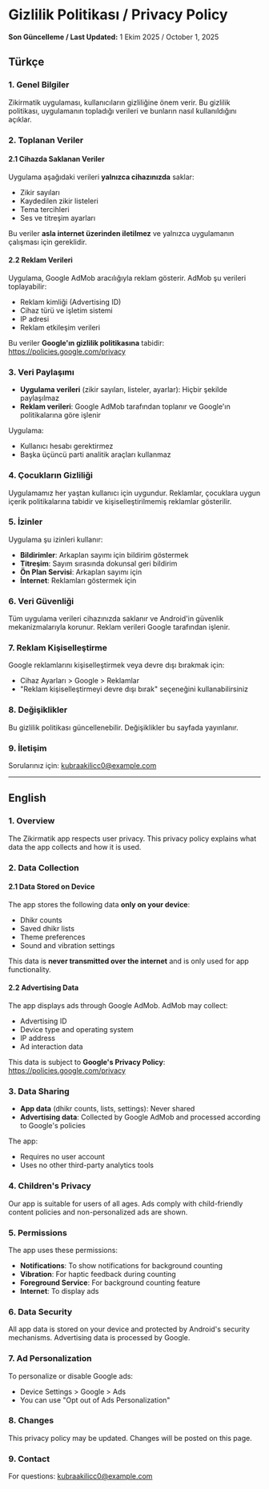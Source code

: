 # Gizlilik Politikası / Privacy Policy

**Son Güncelleme / Last Updated:** 1 Ekim 2025 / October 1, 2025

## Türkçe

### 1. Genel Bilgiler
Zikirmatik uygulaması, kullanıcıların gizliliğine önem verir. Bu gizlilik politikası, uygulamanın topladığı verileri ve bunların nasıl kullanıldığını açıklar.

### 2. Toplanan Veriler

#### 2.1 Cihazda Saklanan Veriler
Uygulama aşağıdaki verileri **yalnızca cihazınızda** saklar:
- Zikir sayıları
- Kaydedilen zikir listeleri
- Tema tercihleri
- Ses ve titreşim ayarları

Bu veriler **asla internet üzerinden iletilmez** ve yalnızca uygulamanın çalışması için gereklidir.

#### 2.2 Reklam Verileri
Uygulama, Google AdMob aracılığıyla reklam gösterir. AdMob şu verileri toplayabilir:
- Reklam kimliği (Advertising ID)
- Cihaz türü ve işletim sistemi
- IP adresi
- Reklam etkileşim verileri

Bu veriler **Google'ın gizlilik politikasına** tabidir:
<https://policies.google.com/privacy>

### 3. Veri Paylaşımı
- **Uygulama verileri** (zikir sayıları, listeler, ayarlar): Hiçbir şekilde paylaşılmaz
- **Reklam verileri**: Google AdMob tarafından toplanır ve Google'ın politikalarına göre işlenir

Uygulama:
- Kullanıcı hesabı gerektirmez
- Başka üçüncü parti analitik araçları kullanmaz

### 4. Çocukların Gizliliği
Uygulamamız her yaştan kullanıcı için uygundur. Reklamlar, çocuklara uygun içerik politikalarına tabidir ve kişiselleştirilmemiş reklamlar gösterilir.

### 5. İzinler
Uygulama şu izinleri kullanır:
- **Bildirimler**: Arkaplan sayımı için bildirim göstermek
- **Titreşim**: Sayım sırasında dokunsal geri bildirim
- **Ön Plan Servisi**: Arkaplan sayımı için
- **İnternet**: Reklamları göstermek için

### 6. Veri Güvenliği
Tüm uygulama verileri cihazınızda saklanır ve Android'in güvenlik mekanizmalarıyla korunur. Reklam verileri Google tarafından işlenir.

### 7. Reklam Kişiselleştirme
Google reklamlarını kişiselleştirmek veya devre dışı bırakmak için:
- Cihaz Ayarları > Google > Reklamlar
- "Reklam kişiselleştirmeyi devre dışı bırak" seçeneğini kullanabilirsiniz

### 8. Değişiklikler
Bu gizlilik politikası güncellenebilir. Değişiklikler bu sayfada yayınlanır.

### 9. İletişim
Sorularınız için: kubraakilicc0@example.com

---

## English

### 1. Overview
The Zikirmatik app respects user privacy. This privacy policy explains what data the app collects and how it is used.

### 2. Data Collection

#### 2.1 Data Stored on Device
The app stores the following data **only on your device**:
- Dhikr counts
- Saved dhikr lists
- Theme preferences
- Sound and vibration settings

This data is **never transmitted over the internet** and is only used for app functionality.

#### 2.2 Advertising Data
The app displays ads through Google AdMob. AdMob may collect:
- Advertising ID
- Device type and operating system
- IP address
- Ad interaction data

This data is subject to **Google's Privacy Policy**:
<https://policies.google.com/privacy>

### 3. Data Sharing
- **App data** (dhikr counts, lists, settings): Never shared
- **Advertising data**: Collected by Google AdMob and processed according to Google's policies

The app:
- Requires no user account
- Uses no other third-party analytics tools

### 4. Children's Privacy
Our app is suitable for users of all ages. Ads comply with child-friendly content policies and non-personalized ads are shown.

### 5. Permissions
The app uses these permissions:
- **Notifications**: To show notifications for background counting
- **Vibration**: For haptic feedback during counting
- **Foreground Service**: For background counting feature
- **Internet**: To display ads

### 6. Data Security
All app data is stored on your device and protected by Android's security mechanisms. Advertising data is processed by Google.

### 7. Ad Personalization
To personalize or disable Google ads:
- Device Settings > Google > Ads
- You can use "Opt out of Ads Personalization"

### 8. Changes
This privacy policy may be updated. Changes will be posted on this page.

### 9. Contact
For questions: kubraakilicc0@example.com
